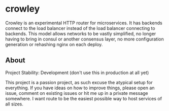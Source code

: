 # crowley

Crowley is an experimental HTTP router for microservices. It has backends connect to the load balancer instead of the load balancer connecting to backends. This model allows networks to be vastly simplified, no longer having to bring in consul or another consensus layer, no more configuration generation or rehashing nginx on each deploy.

## About

Project Stability: Development (don't use this in production at all yet)

This project is a passion project, as such excuse the atypical setup for everything. If you have ideas on how to improve things, please open an issue, comment on existing issues or hit me up in a private message somewhere. I want route to be the easiest possible way to host services of all sizes.
